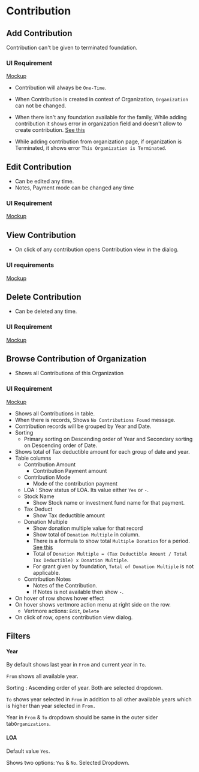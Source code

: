 # Contribution

## Add Contribution

Contribution can't be given to terminated foundation.

### UI Requirement

[Mockup](https://drive.google.com/file/d/1FDZwYsVzthc40SXkd2GS7ZV7At8F4PjB/view?usp=sharing)

- Contribution will always be `One-Time`. 

- When Contribution is created in context of Organization, `Organization` can not be changed.
- When there isn't any foundation available for the family, While adding contribution it shows error in organization field and doesn't allow to create contribution. [See this](https://drive.google.com/file/d/1STLNDm9C2-ImI-yyCSutoGrL_RLfcXs6/view?usp=sharing)
- While adding contribution from organization page, if organization is Terminated, it shows error `This Organization is Terminated`.



## Edit Contribution

- Can be edited any time.
- Notes, Payment mode can be changed any time

### UI Requirement

[Mockup](https://drive.google.com/file/d/1-ngcqgb8mdkv5g9NkYDaFYZbniZtQ-mT/view?usp=sharing)



## View Contribution

- On click of any contribution opens Contribution view in the dialog.

### UI requirements

[Mockup](https://drive.google.com/file/d/15RmrKNA6BPrjGTXUTc8pmNTmmfHoMtVB/view?usp=sharing) 

## Delete Contribution 

- Can be deleted any time.

### UI Requirement

[Mockup](https://drive.google.com/file/d/13SEH7rtHZ4jmvoB6Dt8gN8nK5-zfU85l/view?usp=sharing)



## Browse Contribution of Organization

- Shows all Contributions of this Organization

### UI Requirement

[Mockup](https://drive.google.com/file/d/1tmlLTAIJYKtZ6KRM0YTcNxITYs-AShd6/view?usp=sharing)

- Shows all Contributions in table.
- When there is records, Shows `No Contributions Found` message.
- Contribution records will be grouped by Year and Date.
- Sorting 
  - Primary sorting on Descending order of Year and Secondary sorting on Descending order of Date.
- Shows total of Tax deductible amount for each group of date and year.
- Table columns
  - Contribution Amount
    - Contribution Payment amount
  - Contribution Mode
    - Mode of the contribution payment
  - LOA : Show status of LOA. Its value either `Yes` or `-`.
  - Stock Name
    - Show Stock name or investment fund name for that payment.
  - Tax Deduct
    - Show Tax deductible amount 
  - Donation Multiple
    - Show donation multiple value for that record
    - Show total of `Donation Multiple` in column.
    - There is a formula to show total `Multiple Donation` for a period. [See this](https://drive.google.com/file/d/1jxLGOqhSnwmOWP1f2CmKcohBa6Sy_aVJ/view)
    - Total of  `Donation Multiple = (Tax Deductible Amount / Total Tax Deductible) x Donation Multiple`.
    - For grant given by foundation, `Total of Donation Multiple` is not applicable.
  - Contribution Notes
    - Notes of the Contribution.
    - If Notes is not available then show `-`.
- On hover of row shows hover effect
- On hover shows vertmore action menu at right side on the row.
  - Vertmore actions: `Edit`, `Delete`
- On click of row, opens contribution view dialog. 



## Filters

#### Year

By default shows last year in `From` and current year in `To`. 

`From` shows all available year.

Sorting : Ascending order of year. Both are selected dropdown.

`To` shows year selected in `From` in addition to all other available years which is higher than year selected in `From.`

Year in `From` & `To` dropdown should be same in the outer sider tab`Organizations`.

#### LOA

Default value `Yes`.

Shows two options: `Yes` & `No`. Selected Dropdown.





